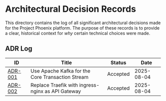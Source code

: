 # Architectural Decision Records

This directory contains the log of all significant architectural decisions made for the Project Phoenix platform. The purpose of these records is to provide a clear, historical context for *why* certain technical choices were made.

## ADR Log

| ID                                                             | Title                                                  | Status   | Date         |
| -------------------------------------------------------------- | ------------------------------------------------------ | -------- | ------------ |
| [ADR-001](./001-choice-of-event-streaming-platform.md)         | Use Apache Kafka for the Core Transaction Stream       | Accepted | 2025-08-04   |
| [ADR-002](./002-ingress-controller-choice.md)                  | Replace Traefik with ingress-nginx as API Gateway      | Accepted | 2025-08-04   |